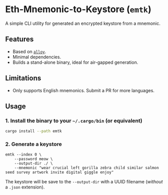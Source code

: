 # Eth-Mnemonic-to-Keystore (`emtk`)

A simple CLI utility for generated an encrypted keystore from a mnemonic.

## Features

- Based on [`alloy`](https://docs.rs/alloy/latest/alloy/).
- Minimal dependencies.
- Builds a stand-alone binary, ideal for air-gapped generation.

## Limitations

- Only supports English mnemonics. Submit a PR for more languages.

## Usage

### 1. Install the binary to your `~/.cargo/bin` (or equivalent)

```bash
cargo install --path emtk
```

### 2. Generate a keystore

```
emtk --index 0 \
    --password meow \
    --output-dir ./ \
    --mnemonic "wear crucial left gorilla zebra child similar salmon seed survey artwork invite digital giggle enjoy"
```

The keystore will be save to the `--output-dir` with a UUID filename (*without*
a `.json` extension).